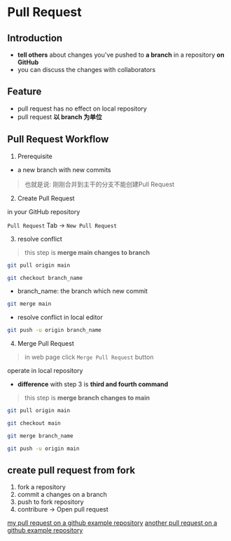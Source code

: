 # Pull Request

## Introduction

- **tell others** about changes you've pushed to **a branch** in a repository **on GitHub**
- you can discuss the changes with collaborators

## Feature

- pull request has no effect on local repository
- pull request **以 branch 为单位**

## Pull Request Workflow

1. Prerequisite

- a new branch with new commits

> 也就是说: 刚刚合并到主干的分支不能创建Pull Request

2. Create Pull Request

in your GitHub repository

`Pull Request` Tab -> `New Pull Request`

3. resolve conflict

> this step is **merge main changes to branch**

```bash
git pull origin main
```

```bash
git checkout branch_name
```

- branch_name: the branch which new commit

```bash
git merge main
```

- resolve conflict in local editor

```bash
git push -u origin branch_name
```

4. Merge Pull Request

> in web page click `Merge Pull Request` button

operate in local repository

- **difference** with step 3 is **third and fourth command**

> this step is **merge branch changes to main**

```bash
git pull origin main
```

```bash
git checkout main
```

```bash
git merge branch_name
```

```bash
git push -u origin main
```

## create pull request from fork

1. fork a repository
2. commit a changes on a branch
3. push to fork repository
4. contribure -> Open pull request

[my pull request on a github example repository](https://github.com/octocat/spoon-knife/pull/29038)
[another pull request on a github example repository](https://github.com/octocat/spoon-knife/pull/29039)

